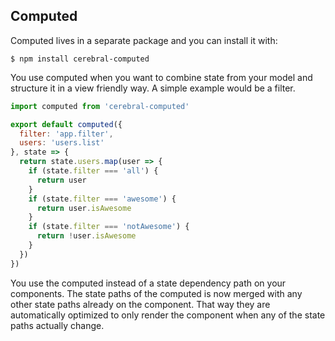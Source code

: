 ## Computed

Computed lives in a separate package and you can install it with:

`$ npm install cerebral-computed`

You use computed when you want to combine state from your model and structure it in a view friendly way. A simple example would be a filter.

```javascript
import computed from 'cerebral-computed'

export default computed({
  filter: 'app.filter',
  users: 'users.list'
}, state => {
  return state.users.map(user => {
    if (state.filter === 'all') {
      return user
    }
    if (state.filter === 'awesome') {
      return user.isAwesome
    }
    if (state.filter === 'notAwesome') {
      return !user.isAwesome
    }
  })
})
```

You use the computed instead of a state dependency path on your components. The state paths of the computed is now merged with any other state paths already on the component. That way they are automatically optimized to only render the component when any of the state paths actually change.
